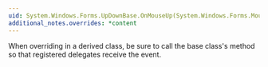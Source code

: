 ```yaml
---
uid: System.Windows.Forms.UpDownBase.OnMouseUp(System.Windows.Forms.MouseEventArgs)
additional_notes.overrides: *content
---
```


<p>When overriding <xref href="System.Windows.Forms.UpDownBase.OnMouseUp(System.Windows.Forms.MouseEventArgs)"></xref> in a derived class, be sure to call the base class's <xref href="System.Windows.Forms.UpDownBase.OnMouseUp(System.Windows.Forms.MouseEventArgs)"></xref> method so that registered delegates receive the event.</p>


